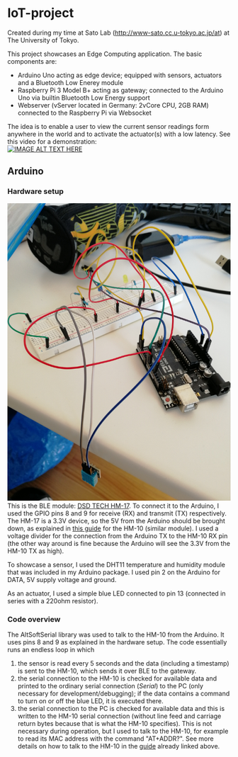 # IoT-project
Created during my time at Sato Lab (http://www-sato.cc.u-tokyo.ac.jp/at) at The University of Tokyo.

This project showcases an Edge Computing application. The basic components are:
* Arduino Uno acting as edge device; equipped with sensors, actuators and a Bluetooth Low Enerey module
* Raspberry Pi 3 Model B+ acting as gateway; connected to the Arduino Uno via builtin Bluetooth Low Energy support
* Webserver (vServer located in Germany: 2vCore CPU, 2GB RAM) connected to the Raspberry Pi via Websocket

The idea is to enable a user to view the current sensor readings form anywhere in the world and to activate the actuator(s) with a low latency.
See this video for a demonstration:  
[![IMAGE ALT TEXT HERE](https://img.youtube.com/vi/Lw-rmpPToWY/0.jpg)](https://www.youtube.com/watch?v=Lw-rmpPToWY)

## Arduino
### Hardware setup
![alt text](https://github.com/oli415/IoT-project/blob/master/Arduino_Hardware.jpg "Arduino Hardware")
This is the BLE module: [DSD TECH HM-17](https://www.amazon.co.jp/dp/B07GNZFDH2/).
To connect it to the Arduino, I used the GPIO pins 8 and 9 for receive (RX) and transmit (TX) respectively. The HM-17 is a 3.3V device, so the 5V from the Arduino should be brought down, as explained in [this guide](http://www.martyncurrey.com/hm-10-bluetooth-4ble-modules/) for the HM-10 (similar module). I used a voltage divider for the connection from the Arduino TX to the HM-10 RX pin (the other way around is fine because the Arduino will see the 3.3V from the HM-10 TX as high).

To showcase a sensor, I used the DHT11 temperature and humidity module that was included in my Arduino package. I used pin 2 on the Arduino for DATA, 5V supply voltage and ground.

As an actuator, I used a simple blue LED connected to pin 13 (connected in series with a 220ohm resistor).

### Code overview

The AltSoftSerial library was used to talk to the HM-10 from the Arduino. It uses pins 8 and 9 as explained in the hardware setup. The code essentially runs an endless loop in which
1. the sensor is read every 5 seconds and the data (including a timestamp) is sent to the HM-10, which sends it over BLE to the gateway.
2. the serial connection to the HM-10 is checked for available data and printed to the ordinary serial connection (*Serial*) to the PC (only necessary for development/debugging); if the data contains a command to turn on or off the blue LED, it is executed there.
3. the serial connection to the PC is checked for available data and this is written to the HM-10 serial connection (without line feed and carriage return bytes because that is what the HM-10 specifies). This is not necessary during operation, but I used to talk to the HM-10, for example to read its MAC address with the command "AT+ADDR?". See more details on how to talk to the HM-10 in the [guide](http://www.martyncurrey.com/hm-10-bluetooth-4ble-modules/) already linked above.
